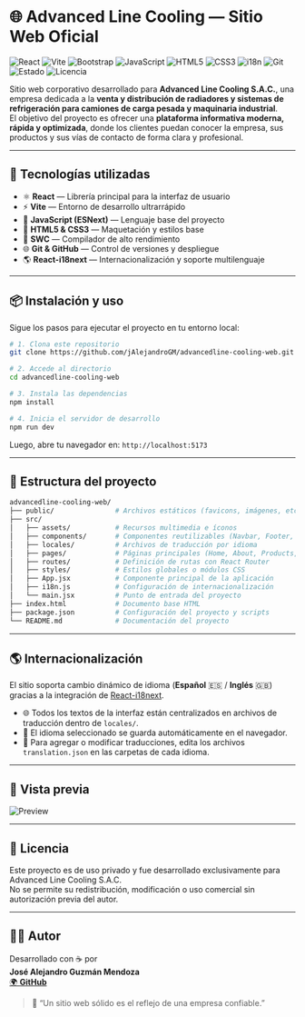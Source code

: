# 🌐 Advanced Line Cooling — Sitio Web Oficial

![React](https://img.shields.io/badge/React-20232A?style=for-the-badge&logo=react&logoColor=61DAFB)
![Vite](https://img.shields.io/badge/Vite-646CFF?style=for-the-badge&logo=vite&logoColor=white)
![Bootstrap](https://img.shields.io/badge/Bootstrap-7952B3?style=for-the-badge&logo=bootstrap&logoColor=white)
![JavaScript](https://img.shields.io/badge/JavaScript-F7DF1E?style=for-the-badge&logo=javascript&logoColor=000)
![HTML5](https://img.shields.io/badge/HTML5-E34F26?style=for-the-badge&logo=html5&logoColor=white)
![CSS3](https://img.shields.io/badge/CSS3-1572B6?style=for-the-badge&logo=css3&logoColor=white)
![i18n](https://img.shields.io/badge/i18n-ready-green?style=for-the-badge)
![Git](https://img.shields.io/badge/Git-F05032?style=for-the-badge&logo=git&logoColor=white)
![Estado](https://img.shields.io/badge/Estado-En%20desarrollo-blue?style=for-the-badge)
![Licencia](https://img.shields.io/badge/Licencia-Privada-red?style=for-the-badge)

Sitio web corporativo desarrollado para **Advanced Line Cooling S.A.C.**, una empresa dedicada a la **venta y distribución de radiadores y sistemas de refrigeración para camiones de carga pesada y maquinaria industrial**.  
El objetivo del proyecto es ofrecer una **plataforma informativa moderna, rápida y optimizada**, donde los clientes puedan conocer la empresa, sus productos y sus vías de contacto de forma clara y profesional.

---

## 🚀 Tecnologías utilizadas

- ⚛️ **React** — Librería principal para la interfaz de usuario
- ⚡ **Vite** — Entorno de desarrollo ultrarrápido
- 🧩 **JavaScript (ESNext)** — Lenguaje base del proyecto
- 🎨 **HTML5 & CSS3** — Maquetación y estilos base
- 🧱 **SWC** — Compilador de alto rendimiento
- 🌐 **Git & GitHub** — Control de versiones y despliegue
- 🌎 **React-i18next** — Internacionalización y soporte multilenguaje

---

## 📦 Instalación y uso

Sigue los pasos para ejecutar el proyecto en tu entorno local:

```bash
# 1. Clona este repositorio
git clone https://github.com/jAlejandroGM/advancedline-cooling-web.git

# 2. Accede al directorio
cd advancedline-cooling-web

# 3. Instala las dependencias
npm install

# 4. Inicia el servidor de desarrollo
npm run dev
```

Luego, abre tu navegador en: `http://localhost:5173`

---

## 📁 Estructura del proyecto

```bash
advancedline-cooling-web/
├── public/               # Archivos estáticos (favicons, imágenes, etc.)
├── src/
│   ├── assets/           # Recursos multimedia e íconos
│   ├── components/       # Componentes reutilizables (Navbar, Footer, etc.)
│   ├── locales/          # Archivos de traducción por idioma
│   ├── pages/            # Páginas principales (Home, About, Products, Contact)
│   ├── routes/           # Definición de rutas con React Router
│   ├── styles/           # Estilos globales o módulos CSS
│   ├── App.jsx           # Componente principal de la aplicación
│   ├── i18n.js           # Configuración de internacionalización
│   └── main.jsx          # Punto de entrada del proyecto
├── index.html            # Documento base HTML
├── package.json          # Configuración del proyecto y scripts
└── README.md             # Documentación del proyecto
```

---

## 🌎 Internacionalización

El sitio soporta cambio dinámico de idioma (**Español** 🇪🇸 / **Inglés** 🇬🇧) gracias a la integración de [React-i18next](https://react.i18next.com/).

- 🌐 Todos los textos de la interfaz están centralizados en archivos de traducción dentro de `locales/`.
- 💾 El idioma seleccionado se guarda automáticamente en el navegador.
- 📝 Para agregar o modificar traducciones, edita los archivos `translation.json` en las carpetas de cada idioma.

---

## 📸 Vista previa

![Preview](https://img.shields.io/badge/Preview-Próximamente-yellow?style=for-the-badge)

---

## 📄 Licencia

Este proyecto es de uso privado y fue desarrollado exclusivamente para Advanced Line Cooling S.A.C.  
No se permite su redistribución, modificación o uso comercial sin autorización previa del autor.

---

## 👨‍💻 Autor

Desarrollado con ☕ por  
**José Alejandro Guzmán Mendoza**  
[🌍 **GitHub**](https://github.com/jAlejandroGM)

> 💬 “Un sitio web sólido es el reflejo de una empresa confiable.”
